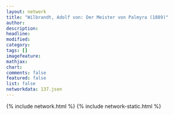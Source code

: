 ```yaml
---
layout: network
title: "Wilbrandt, Adolf von: Der Meister von Palmyra (1889)"
author:
description:
headline:
modified:
category:
tags: []
imagefeature: 
mathjax: 
chart: 
comments: false
featured: false
list: false
networkdata: 137.json
---
```

{% include network.html %}
{% include network-static.html %}
